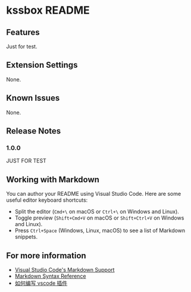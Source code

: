 # kssbox README


## Features

Just for test.

## Extension Settings

None.

## Known Issues

None.

## Release Notes

### 1.0.0

JUST FOR TEST

## Working with Markdown

You can author your README using Visual Studio Code. Here are some useful editor keyboard shortcuts:

* Split the editor (`Cmd+\` on macOS or `Ctrl+\` on Windows and Linux).
* Toggle preview (`Shift+Cmd+V` on macOS or `Shift+Ctrl+V` on Windows and Linux).
* Press `Ctrl+Space` (Windows, Linux, macOS) to see a list of Markdown snippets.

## For more information

* [Visual Studio Code's Markdown Support](http://code.visualstudio.com/docs/languages/markdown)
* [Markdown Syntax Reference](https://help.github.com/articles/markdown-basics/)
* [如何编写 vscode 插件](https://juejin.cn/post/7121381959883816968)